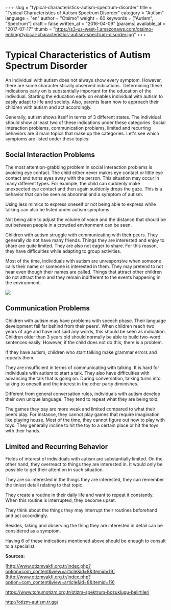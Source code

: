 +++
slug = "typical-characteristics-autism-spectrum-disorder"
title = "Typical Characteristics of Autism Spectrum Disorder"
category = "Autism"
language = "en"
author = "Otsimo"
weight = 60
keywords = ["Autism", "Spectrum"]
draft = false
written_at = "2016-04-09"
[params]
available_at = "2017-07-17"
thumb = "https://s3-us-west-1.amazonaws.com/otsimo-en/img/typical-characteristics-autism-spectrum-disorder.jpg"
+++

# Typical Characteristics of Autism Spectrum Disorder

An individual with autism does not always show every symptom. However, there are some characteristically observed indications.  Determining these indications early on is substantially important for the education of the individual. Starting the education early on enables individual with autism to easily adapt to life and society. Also, parents learn how to approach their children with autism and act accordingly.



Generally, autism shows itself in terms of 3 different states. The individual should show at least two of these indications under these categories. Social interaction problems, communication problems, limited and recurring behaviors are 3 main topics that make up the categories. Let's see which symptoms are listed under these topics:

## Social Interaction Problems

The most attention-grabbing problem in social interaction problems is avoiding eye contact. The child either never makes eye contact or little eye contact and turns eyes away with the person. This situation may occur in many different types. For example, the child can suddenly make unexpected eye contact and then again suddenly drops the gaze. This is a behavior that can be seen as abnormal and a symptom of autism.

Using less mimics to express oneself or not being able to express while talking can also be listed under autism symptoms.

Not being able to adjust the volume of voice and the distance that should be put between people in a crowded environment can be seen.

Children with autism struggle with communicating with their peers. They generally do not have many friends. Things they are interested and enjoy to share are quite limited. They are also not eager to share. For this reason, they have difficulties while adapting to group activities.

Most of the time, individuals with autism are unresponsive when someone calls their name or someone is interested in them. They may pretend to not hear even though their names are called. Things that attract other children do not attract them and they remain indifferent to the events happening in the environment.

![](https://s3-us-west-1.amazonaws.com/otsimo-en/img/blog_ici/draw.jpg)

## Communication Problems

Children with autism may have problems with speech phase. Their language development fall far behind from their peers'. When children reach two years of age and have not said any words, this should be seen as indication. Children older than 3 years old should normally be able to build two-word sentences easily. However, if the child does not do this, there is a problem.

If they have autism, children who start talking make grammar errors and repeats them.

They are insufficient in terms of communicating with talking. It is hard for individuals with autism to start a talk. They also have difficulties with advancing the talk that is going on. During conversation, talking turns into talking to oneself and the interest in the other party diminishes.

Different from general conversation rules, individuals with autism develop their own unique language. They tend to repeat what they are being told.

The games they pay are more weak and limited compared to what their peers play. For instance, they cannot play games that require imagination like playing house. Most of the time, they cannot figure out how to play with toys. They generally incline to hit the toy to a certain place or hit the toys with their hands.

## Limited and Recurring Behavior

Fields of interest of individuals with autism are substantially limited. On the other hand, they overreact to things they are interested in. It would only be possible to get their attention in such situation.

They are so interested in the things they are interested, they can remember the tiniest detail relating to that topic.

They create a routine in their daily life and want to repeat it constantly. When this routine is interrupted, they become upset.

They think about the things they may interrupt their routines beforehand and act accordingly.

Besides, taking and observing the thing they are interested in detail can be considered as a symptom.

Having 6 of these indications mentioned above should be enough to consult to a specialist.

**Sources:**

[http://www.otizmvakfi.org.tr/index.php?option=com_content&view=article&id=8&Itemid=19](http://www.otizmvakfi.org.tr/index.php?option=com_content&view=article&id=8&Itemid=19)

<https://www.tohumotizm.org.tr/otizm-spektrum-bozuklugu-belirtileri>

<http://otizm-autism.tr.gg/>
